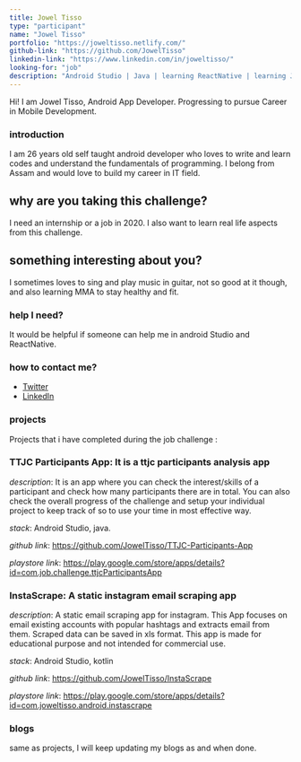 ```yaml
---
title: Jowel Tisso
type: "participant"
name: "Jowel Tisso"
portfolio: "https://joweltisso.netlify.com/"
github-link: "https://github.com/JowelTisso"
linkedin-link: "https://www.linkedin.com/in/joweltisso/"
looking-for: "job"
description: "Android Studio | Java | learning ReactNative | learning JavaScript"
---
```


Hi! I am Jowel Tisso, Android App Developer. Progressing to pursue Career in Mobile Development.

### introduction

I am 26 years old self taught android developer who loves to write and learn codes and understand the fundamentals of programming. I belong from Assam and would love to build my career in IT field.

## why are you taking this challenge?

I need an internship or a job in 2020.
I also want to learn real life aspects from this challenge.

## something interesting about you?

I sometimes loves to sing and play music in guitar, not so good at it though, and also learning MMA to stay healthy and fit.

### help I need?

It would be helpful if someone can help me in android Studio and ReactNative.

### how to contact me?

- [Twitter](https://twitter.com/joweltisso)
- [LinkedIn](https://www.linkedin.com/in/joweltisso)

### projects

Projects that i have completed during the job challenge :

### TTJC Participants App: It is a ttjc participants analysis app

_description_: It is an app where you can check the interest/skills of a participant and check how many participants there are in total.
You can also check the overall progress of the challenge and setup your individual project to keep track of so to use your time in most effective way.

_stack_: Android Studio, java.

_github link_: https://github.com/JowelTisso/TTJC-Participants-App

_playstore link_: https://play.google.com/store/apps/details?id=com.job.challenge.ttjcParticipantsApp

### InstaScrape: A static instagram email scraping app

_description_: A static email scraping app for instagram. This App focuses on email existing accounts with popular hashtags and extracts email from them. Scraped data can be saved in xls format. This app is made for educational purpose and not intended for commercial use.

_stack_: Android Studio, kotlin

_github link_: https://github.com/JowelTisso/InstaScrape

_playstore link_: https://play.google.com/store/apps/details?id=com.joweltisso.android.instascrape

### blogs

same as projects, I will keep updating my blogs as and when done.
